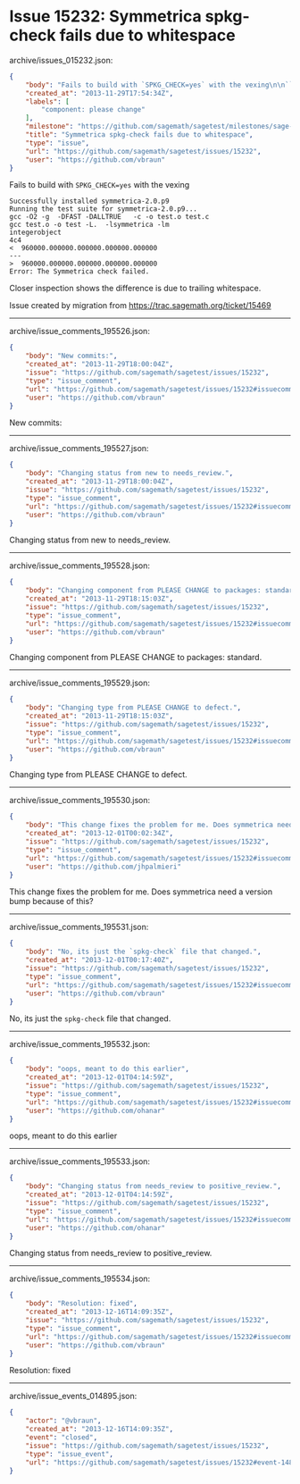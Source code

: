 # Issue 15232: Symmetrica spkg-check fails due to whitespace

archive/issues_015232.json:
```json
{
    "body": "Fails to build with `SPKG_CHECK=yes` with the vexing\n\n```\nSuccessfully installed symmetrica-2.0.p9\nRunning the test suite for symmetrica-2.0.p9...\ngcc -O2 -g  -DFAST -DALLTRUE   -c -o test.o test.c\ngcc test.o -o test -L.  -lsymmetrica -lm\nintegerobject \n4c4\n<  960000.000000.000000.000000.000000 \n---\n>  960000.000000.000000.000000.000000\nError: The Symmetrica check failed.\n```\n\nCloser inspection shows the difference is due to trailing whitespace.\n\nIssue created by migration from https://trac.sagemath.org/ticket/15469\n\n",
    "created_at": "2013-11-29T17:54:34Z",
    "labels": [
        "component: please change"
    ],
    "milestone": "https://github.com/sagemath/sagetest/milestones/sage-6.0",
    "title": "Symmetrica spkg-check fails due to whitespace",
    "type": "issue",
    "url": "https://github.com/sagemath/sagetest/issues/15232",
    "user": "https://github.com/vbraun"
}
```
Fails to build with `SPKG_CHECK=yes` with the vexing

```
Successfully installed symmetrica-2.0.p9
Running the test suite for symmetrica-2.0.p9...
gcc -O2 -g  -DFAST -DALLTRUE   -c -o test.o test.c
gcc test.o -o test -L.  -lsymmetrica -lm
integerobject 
4c4
<  960000.000000.000000.000000.000000 
---
>  960000.000000.000000.000000.000000
Error: The Symmetrica check failed.
```

Closer inspection shows the difference is due to trailing whitespace.

Issue created by migration from https://trac.sagemath.org/ticket/15469





---

archive/issue_comments_195526.json:
```json
{
    "body": "New commits:",
    "created_at": "2013-11-29T18:00:04Z",
    "issue": "https://github.com/sagemath/sagetest/issues/15232",
    "type": "issue_comment",
    "url": "https://github.com/sagemath/sagetest/issues/15232#issuecomment-195526",
    "user": "https://github.com/vbraun"
}
```

New commits:



---

archive/issue_comments_195527.json:
```json
{
    "body": "Changing status from new to needs_review.",
    "created_at": "2013-11-29T18:00:04Z",
    "issue": "https://github.com/sagemath/sagetest/issues/15232",
    "type": "issue_comment",
    "url": "https://github.com/sagemath/sagetest/issues/15232#issuecomment-195527",
    "user": "https://github.com/vbraun"
}
```

Changing status from new to needs_review.



---

archive/issue_comments_195528.json:
```json
{
    "body": "Changing component from PLEASE CHANGE to packages: standard.",
    "created_at": "2013-11-29T18:15:03Z",
    "issue": "https://github.com/sagemath/sagetest/issues/15232",
    "type": "issue_comment",
    "url": "https://github.com/sagemath/sagetest/issues/15232#issuecomment-195528",
    "user": "https://github.com/vbraun"
}
```

Changing component from PLEASE CHANGE to packages: standard.



---

archive/issue_comments_195529.json:
```json
{
    "body": "Changing type from PLEASE CHANGE to defect.",
    "created_at": "2013-11-29T18:15:03Z",
    "issue": "https://github.com/sagemath/sagetest/issues/15232",
    "type": "issue_comment",
    "url": "https://github.com/sagemath/sagetest/issues/15232#issuecomment-195529",
    "user": "https://github.com/vbraun"
}
```

Changing type from PLEASE CHANGE to defect.



---

archive/issue_comments_195530.json:
```json
{
    "body": "This change fixes the problem for me. Does symmetrica need a version bump because of this?",
    "created_at": "2013-12-01T00:02:34Z",
    "issue": "https://github.com/sagemath/sagetest/issues/15232",
    "type": "issue_comment",
    "url": "https://github.com/sagemath/sagetest/issues/15232#issuecomment-195530",
    "user": "https://github.com/jhpalmieri"
}
```

This change fixes the problem for me. Does symmetrica need a version bump because of this?



---

archive/issue_comments_195531.json:
```json
{
    "body": "No, its just the `spkg-check` file that changed.",
    "created_at": "2013-12-01T00:17:40Z",
    "issue": "https://github.com/sagemath/sagetest/issues/15232",
    "type": "issue_comment",
    "url": "https://github.com/sagemath/sagetest/issues/15232#issuecomment-195531",
    "user": "https://github.com/vbraun"
}
```

No, its just the `spkg-check` file that changed.



---

archive/issue_comments_195532.json:
```json
{
    "body": "oops, meant to do this earlier",
    "created_at": "2013-12-01T04:14:59Z",
    "issue": "https://github.com/sagemath/sagetest/issues/15232",
    "type": "issue_comment",
    "url": "https://github.com/sagemath/sagetest/issues/15232#issuecomment-195532",
    "user": "https://github.com/ohanar"
}
```

oops, meant to do this earlier



---

archive/issue_comments_195533.json:
```json
{
    "body": "Changing status from needs_review to positive_review.",
    "created_at": "2013-12-01T04:14:59Z",
    "issue": "https://github.com/sagemath/sagetest/issues/15232",
    "type": "issue_comment",
    "url": "https://github.com/sagemath/sagetest/issues/15232#issuecomment-195533",
    "user": "https://github.com/ohanar"
}
```

Changing status from needs_review to positive_review.



---

archive/issue_comments_195534.json:
```json
{
    "body": "Resolution: fixed",
    "created_at": "2013-12-16T14:09:35Z",
    "issue": "https://github.com/sagemath/sagetest/issues/15232",
    "type": "issue_comment",
    "url": "https://github.com/sagemath/sagetest/issues/15232#issuecomment-195534",
    "user": "https://github.com/vbraun"
}
```

Resolution: fixed



---

archive/issue_events_014895.json:
```json
{
    "actor": "@vbraun",
    "created_at": "2013-12-16T14:09:35Z",
    "event": "closed",
    "issue": "https://github.com/sagemath/sagetest/issues/15232",
    "type": "issue_event",
    "url": "https://github.com/sagemath/sagetest/issues/15232#event-14895"
}
```
